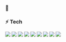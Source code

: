 ### 👋

### ⚡️ Tech
<img src="https://camo.githubusercontent.com/4de13f63f9737ce6c7a7c6805e71b4e87ac741df4b5fa388d1ed4d2bab4867d1/68747470733a2f2f696d672e736869656c64732e696f2f62616467652f2d52656163742d626c61636b3f7374796c653d666c6174266c6f676f3d7265616374" />
<img src="https://camo.githubusercontent.com/dd053debce62e66041d6a979711a7c7cffa8aebf224ed8dcbe0733f9b91725fd/68747470733a2f2f696d672e736869656c64732e696f2f62616467652f2d4761747362792e6a732d3534326338353f7374796c653d666c6174266c6f676f3d676174736279" />
<img src="https://camo.githubusercontent.com/89eb4789d3abef9d2ff2ab79b22179161f8aeccfd806dc076a8e78a1bc7baf84/68747470733a2f2f696d672e736869656c64732e696f2f62616467652f2d547970655363726970742d77686974653f7374796c653d666c6174266c6f676f3d74797065736372697074" />
<img src="https://camo.githubusercontent.com/bf0ced2a0a0f54be298872d6c92f437744638b13a089cd5cd8966edd14e01074/68747470733a2f2f696d672e736869656c64732e696f2f62616467652f2d4e6f64652d77686974653f7374796c653d666c6174266c6f676f3d6e6f6465646f746a73" />
<img src="https://camo.githubusercontent.com/bee9913a3094d4f7aba0740c13973c38039ed8ce9110be80cb035e3af219b944/68747470733a2f2f696d672e736869656c64732e696f2f62616467652f2d4a6176615363726970745f2845534e657874292d6635646135353f7374796c653d666c6174266c6f676f3d6a617661736372697074266c6f676f436f6c6f723d626c61636b" />
<img src="https://camo.githubusercontent.com/2fad14d202b24de54ef28fb28fc41b3fe661fc22ca72ab6045ed280d277bb536/68747470733a2f2f696d672e736869656c64732e696f2f62616467652f2d48544d4c352d4533344632363f7374796c653d666c6174266c6f676f3d68746d6c35266c6f676f436f6c6f723d7768697465" />
<img src="https://camo.githubusercontent.com/08e3417e303c538f8e6007ab74f879c47fcce09ab7d874cd6cc9c0fb88219021/68747470733a2f2f696d672e736869656c64732e696f2f62616467652f2d435353332d3135373242363f7374796c653d666c6174266c6f676f3d63737333" />
<img src="https://camo.githubusercontent.com/b99928aabd5bb2767ba339f6c65d5d80c2c59bd3f19e1dbdd2272d651bcf68a0/68747470733a2f2f696d672e736869656c64732e696f2f62616467652f2d4772617068514c2d4531303039383f7374796c653d666c6174266c6f676f3d6772617068716c" />
<img src="https://camo.githubusercontent.com/e7ce1bfd94d11d85e2145a1cd581a6a1da8b1a53e3a8461a121edc06ac8614e9/68747470733a2f2f696d672e736869656c64732e696f2f62616467652f2d4d6f6e676f44422d77686974653f7374796c653d666c6174266c6f676f3d6d6f6e676f6462" />

<!--
**Dmytro Poliuliuk** is a ✨ _special_ ✨ repository because its `README.md` (this file) appears on your GitHub profile.

Here are some ideas to get you started:

- 🔭 I’m currently working on ...
- 🌱 I’m currently learning ...
- 👯 I’m looking to collaborate on ...
- 🤔 I’m looking for help with ...
- 💬 Ask me about ...
- 📫 How to reach me: ...
- 😄 Pronouns: ...
- ⚡ Fun fact: ...
-->


